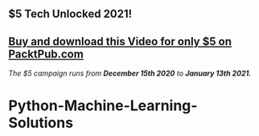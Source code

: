 ## $5 Tech Unlocked 2021!
[Buy and download this Video for only $5 on PacktPub.com](https://www.packtpub.com/product/python-machine-learning-solutions-video/9781787127692)
-----
*The $5 campaign         runs from __December 15th 2020__ to __January 13th 2021.__*

# Python-Machine-Learning-Solutions